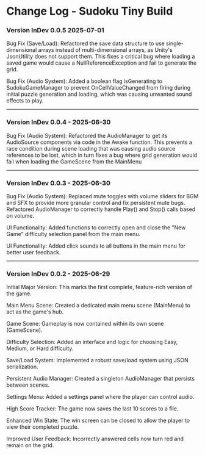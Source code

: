 # Change Log - Sudoku Tiny Build

### Version InDev 0.0.5 2025-07-01

Bug Fix (Save/Load): Refactored the save data structure to use single-dimensional arrays instead of multi-dimensional arrays, as Unity's JsonUtility does not support them. This fixes a critical bug where loading a saved game would cause a NullReferenceException and fail to generate the grid.

Bug Fix (Audio System): Added a boolean flag isGenerating to SudokuGameManager to prevent OnCellValueChanged from firing during initial puzzle generation and loading, which was causing unwanted sound effects to play.

---

### Version InDev 0.0.4 - 2025-06-30

Bug Fix (Audio System): Refactored the AudioManager to get its AudioSource components via code in the Awake function. This prevents a race condition during scene loading that was causing audio source references to be lost, which in turn fixes a bug where grid generation would fail when loading the GameScene from the MainMenu

---

### Version InDev 0.0.3 - 2025-06-30

Bug Fix (Audio System): Replaced mute toggles with volume sliders for BGM and SFX to provide more granular control and fix persistent mute bugs. Refactored AudioManager to correctly handle Play() and Stop() calls based on volume.

UI Functionality: Added functions to correctly open and close the "New Game" difficulty selection panel from the main menu.

UI Functionality: Added click sounds to all buttons in the main menu for better user feedback.

---

### Version InDev 0.0.2 - 2025-06-29

Initial Major Version: This marks the first complete, feature-rich version of the game.

Main Menu Scene: Created a dedicated main menu scene (MainMenu) to act as the game's hub.

Game Scene: Gameplay is now contained within its own scene (GameScene).

Difficulty Selection: Added an interface and logic for choosing Easy, Medium, or Hard difficulty.

Save/Load System: Implemented a robust save/load system using JSON serialization.

Persistent Audio Manager: Created a singleton AudioManager that persists between scenes.

Settings Menu: Added a settings panel where the player can control audio.

High Score Tracker: The game now saves the last 10 scores to a file.

Enhanced Win State: The win screen can be closed to allow the player to view their completed puzzle.

Improved User Feedback: Incorrectly answered cells now turn red and remain on the grid.
